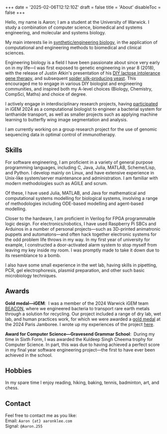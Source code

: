 +++
date = '2025-02-06T12:12:10Z'
draft = false
title = 'About'
disableToc = false
+++

Hello, my name is Aaron; I am a student at the University of
Warwick. I study a combination of computer science, biomedical and
systems engineering, and molecular and systems biology.

My main interests lie in [synthetic/engineering
biology](https://en.wikipedia.org/wiki/Synthetic_biology), in the
application of computational and engineering methods to biomedical and
clinical sciences.

Engineering biology is a field I have been passionate about since very
early on in my life—I was first exposed to genetic engineering in year
8 (2018), with the release of Justin Atkin's presentation of his [DIY
lactose intolerance gene
therapy](https://www.youtube.com/watch?v=J3FcbFqSoQY), and subsequent
[spider silk-producing
yeast](https://youtu.be/Fx8TcGrCOSI?feature=shared). This encouraged
me to engage in various DIY biologist and engineering communities, and
inspired both my A-level choices (Biology, Chemistry, CompSci, Maths)
and choice of degree.

I actively engage in interdisciplinary research projects, having
[participated](/posts/igem) in iGEM 2024 as a computational biologist
to engineer a bacterial system for lanthanide transport, as well as
smaller projects such as applying machine learning to butterfly wing
image segmentation and analysis.

I am currently working on a group research project for the use of
genomic sequencing data in optimal control of immunotherapy.

## Skills
For software engineering, I am proficient in a variety of general purpose
programming languages, including C, Java, Julia, MATLAB, Scheme/Lisp,
and Python. I develop mainly on Linux, and have extensive experience
in Unix-like system/server maintenance and administration. I am
familiar with modern methodologies such as AGILE and scrum.

Of these, I have used Julia, MATLAB, and Java for mathematical and
computational systems modelling for biological systems, involving a
range of methodologies including ODE-based modelling and agent-based
modelling.

Closer to the hardware, I am proficient in Verilog for FPGA
programmable logic design. For electronics/robotics, I have
used Raspberry Pi SBCs and Arduinos in a number of personal
projects—such as 3D-printed animatronic puppets and automatons—and
often hack together electronic systems for the odd problem life throws
in my way. In my first year of university for example, I constructed a
door-activated alarm system to stop myself from leaving my key inside
my room. I was promptly made to take it down due to its resemblance to
a bomb.

I also have some small experience in the wet lab, having skills in
pipetting, PCR, gel electrophoresis, plasmid preparation, and other
such basic microbiology techniques.

## Awards
**Gold medal—iGEM**:  I was a member of the 2024 Warwick iGEM team
[BEACON](https://2024.igem.wiki/warwick), where we engineered bacteria
to transport rare earth metals through a solution for recycling. Our
project included a range of dry lab, wet lab, and human practices
work, for which we were awarded a [gold
medal](https://warwick.ac.uk/fac/sci/dcs/news/?newsItem=8ac672c492d39b5d0192e6ffcbc10b44)
at the 2024 Paris Jamboree. I wrote up my experiences of the project
[here](/posts/igem).

**Award for Computer Science—Gravesend Grammar School**:  During my
time in Sixth Form, I was awarded the Kuldeep Singh Cheema trophy for
Computer Science. In part, this was due to having achieved a perfect
score in my final year software engineering project—the first to have
ever been achieved in the school.

## Hobbies
In my spare time I enjoy reading, hiking, baking, tennis, badminton,
art, and chess.

## Contact
Feel free to contact me as you like: \
Email: `Aaron {at} aaronklee.com` \
Signal: `@Aaron.255`
